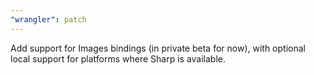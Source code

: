```yaml
---
"wrangler": patch
---
```


Add support for Images bindings (in private beta for now), with optional local support for platforms where Sharp is available.
